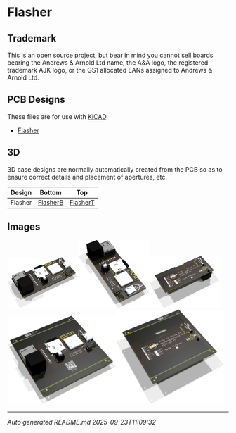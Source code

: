 # Flasher

## Trademark

This is an open source project, but bear in mind you cannot sell boards bearing the Andrews & Arnold Ltd name, the A&A logo, the registered trademark AJK logo, or the GS1 allocated EANs assigned to Andrews & Arnold Ltd.

## PCB Designs

These files are for use with [KiCAD](https://www.kicad.org).

- [Flasher](Flasher.kicad_pro)
## 3D

3D case designs are normally automatically created from the PCB so as to ensure correct details and placement of apertures, etc.

|Design|Bottom|Top|
|------|------|---|
|Flasher|[FlasherB](FlasherB.stl)|[FlasherT](FlasherT.stl)|

## Images

<img src='Flasher.png' width=32%><img src='Flasher-90.png' width=32%><img src='Flasher-bottom.png' width=32%>
<img src='Flasher-panel.png' width=49%><img src='Flasher-panel-bottom.png' width=49%>

---

*Auto generated README.md 2025-09-23T11:09:32*
